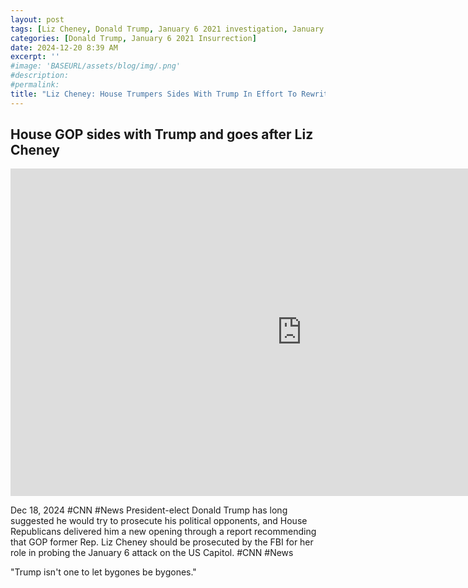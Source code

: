 ```yaml
---
layout: post
tags: [Liz Cheney, Donald Trump, January 6 2021 investigation, January 6 2021 committee, Cassidy Hutchinson testimony, politics]
categories: [Donald Trump, January 6 2021 Insurrection]
date: 2024-12-20 8:39 AM
excerpt: ''
#image: 'BASEURL/assets/blog/img/.png'
#description:
#permalink:
title: "Liz Cheney: House Trumpers Sides With Trump In Effort To Rewrite History"
---
```



## House GOP sides with Trump and goes after Liz Cheney

<iframe width="932" height="524" src="https://www.youtube.com/embed/066Ep3LJN0c" title="House GOP sides with Trump and goes after Liz Cheney" frameborder="0" allow="accelerometer; autoplay; clipboard-write; encrypted-media; gyroscope; picture-in-picture; web-share" referrerpolicy="strict-origin-when-cross-origin" allowfullscreen></iframe>

Dec 18, 2024  #CNN #News
President-elect Donald Trump has long suggested he would try to prosecute his political opponents, and House Republicans delivered him a new opening through a report recommending that GOP former Rep. Liz Cheney should be prosecuted by the FBI for her role in probing the January 6 attack on the US Capitol.  #CNN #News

"Trump isn't one to let bygones be bygones."